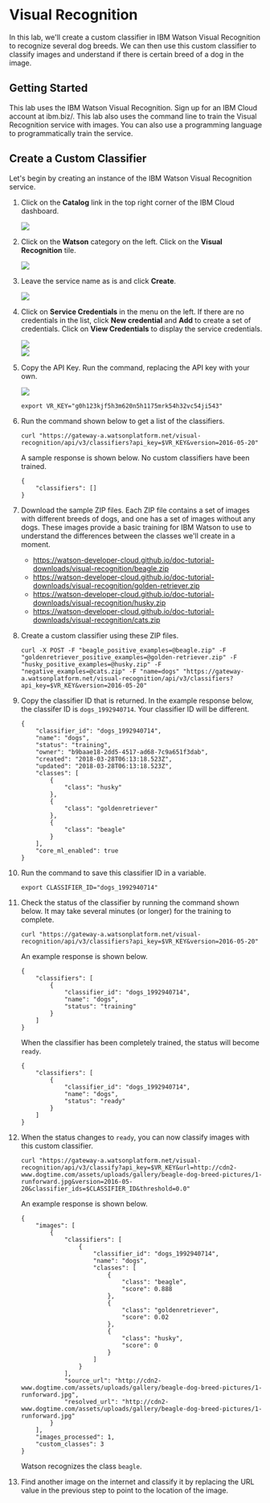 # Visual Recognition

In this lab, we'll create a custom classifier in IBM Watson Visual Recognition to recognize several dog breeds. We can then use this custom classifier to classify images and understand if there is certain breed of a dog in the image.

## Getting Started

This lab uses the IBM Watson Visual Recognition. Sign up for an IBM Cloud account at ibm.biz/. This lab also uses the command line to train the Visual Recognition service with images. You can also use a programming language to programmatically train the service. 

## Create a Custom Classifier

Let's begin by creating an instance of the IBM Watson Visual Recognition service.

1. Click on the **Catalog** link in the top right corner of the IBM Cloud dashboard.

    ![](assets/1.1.png)


2. Click on the **Watson** category on the left. Click on the **Visual Recognition** tile.

    ![](assets/1.2.png)

3. Leave the service name as is and click **Create**.

    ![](assets/1.3.png)

4. Click on **Service Credentials** in the menu on the left. If there are no credentials in the list, click **New credential** and **Add** to create a set of credentials. Click on **View Credentials** to display the service credentials.

    ![](assets/1.4.png)	    
    ![](assets/1.5.png)	        

5. Copy the API Key. Run the command, replacing the API key with your own.

    ![](assets/1.6.png) 

    ```
    export VR_KEY="g0h123kjf5h3m620n5h1175mrk54h32vc54ji543"
    ```

6. Run the command shown below to get a list of the classifiers.

    ```
    curl "https://gateway-a.watsonplatform.net/visual-recognition/api/v3/classifiers?api_key=$VR_KEY&version=2016-05-20"
    ```

    A sample response is shown below. No custom classifiers have been trained.

    ```
    {
        "classifiers": []
    }
    ```

7. Download the sample ZIP files. Each ZIP file contains a set of images with different breeds of dogs, and one has a set of images without any dogs. These images provide a basic training for IBM Watson to use to understand the differences between the classes we'll create in a moment.

    * https://watson-developer-cloud.github.io/doc-tutorial-downloads/visual-recognition/beagle.zip
    * https://watson-developer-cloud.github.io/doc-tutorial-downloads/visual-recognition/golden-retriever.zip
    * https://watson-developer-cloud.github.io/doc-tutorial-downloads/visual-recognition/husky.zip
    * https://watson-developer-cloud.github.io/doc-tutorial-downloads/visual-recognition/cats.zip

8. Create a custom classifier using these ZIP files.

    ```
    curl -X POST -F "beagle_positive_examples=@beagle.zip" -F "goldenretriever_positive_examples=@golden-retriever.zip" -F "husky_positive_examples=@husky.zip" -F "negative_examples=@cats.zip" -F "name=dogs" "https://gateway-a.watsonplatform.net/visual-recognition/api/v3/classifiers?api_key=$VR_KEY&version=2016-05-20"
    ```

9. Copy the classifier ID that is returned. In the example response below, the classifer ID is `dogs_1992940714`. Your classifier ID will be different.

    ```
    {
        "classifier_id": "dogs_1992940714",
        "name": "dogs",
        "status": "training",
        "owner": "b9baae18-2dd5-4517-ad68-7c9a651f3dab",
        "created": "2018-03-28T06:13:18.523Z",
        "updated": "2018-03-28T06:13:18.523Z",
        "classes": [
            {
                "class": "husky"
            },
            {
                "class": "goldenretriever"
            },
            {
                "class": "beagle"
            }
        ],
        "core_ml_enabled": true
    }
    ```

10. Run the command to save this classifier ID in a variable.

    ```
    export CLASSIFIER_ID="dogs_1992940714"
    ```

11. Check the status of the classifier by running the command shown below. It may take several minutes (or longer) for the training to complete.

    ```
    curl "https://gateway-a.watsonplatform.net/visual-recognition/api/v3/classifiers?api_key=$VR_KEY&version=2016-05-20"
    ```

    An example response is shown below.
    
    ```
    {
        "classifiers": [
            {
                "classifier_id": "dogs_1992940714",
                "name": "dogs",
                "status": "training"
            }
        ]
    }
    ```

    When the classifier has been completely trained, the status will become `ready`.
    
    ```
    {
        "classifiers": [
            {
                "classifier_id": "dogs_1992940714",
                "name": "dogs",
                "status": "ready"
            }
        ]
    }
    ```

12. When the status changes to `ready`, you can now classify images with this custom classifier.

    ```
    curl "https://gateway-a.watsonplatform.net/visual-recognition/api/v3/classify?api_key=$VR_KEY&url=http://cdn2-www.dogtime.com/assets/uploads/gallery/beagle-dog-breed-pictures/1-runforward.jpg&version=2016-05-20&classifier_ids=$CLASSIFIER_ID&threshold=0.0"
    ```

    An example response is shown below.

    ```
    {
        "images": [
            {
                "classifiers": [
                    {
                        "classifier_id": "dogs_1992940714",
                        "name": "dogs",
                        "classes": [
                            {
                                "class": "beagle",
                                "score": 0.888
                            },
                            {
                                "class": "goldenretriever",
                                "score": 0.02
                            },
                            {
                                "class": "husky",
                                "score": 0
                            }
                        ]
                    }
                ],
                "source_url": "http://cdn2-www.dogtime.com/assets/uploads/gallery/beagle-dog-breed-pictures/1-runforward.jpg",
                "resolved_url": "http://cdn2-www.dogtime.com/assets/uploads/gallery/beagle-dog-breed-pictures/1-runforward.jpg"
            }
        ],
        "images_processed": 1,
        "custom_classes": 3
    }
    ``` 

    Watson recognizes the class `beagle`. 
    
13. Find another image on the internet and classify it by replacing the URL value in the previous step to point to the location of the image.